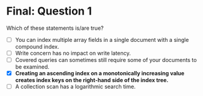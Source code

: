 # Final: Question 1

Which of these statements is/are true?



- [ ] You can index multiple array fields in a single document with a single compound index.
- [ ] Write concern has no impact on write latency.
- [ ] Covered queries can sometimes still require some of your documents to be examined.
- [x] **Creating an ascending index on a monotonically increasing value creates index keys on the right-hand side of the index tree.**
- [ ] A collection scan has a logarithmic search time.
